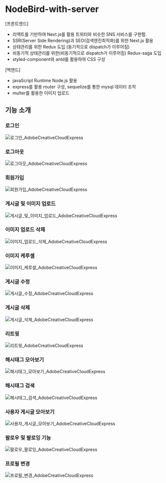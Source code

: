 # NodeBird-with-server
[프론트엔드]
- 리액트를 기반하여 Next.js를 활용 트위터와 비슷한 SNS 서비스를 구현함.
- SSR(Server Side Rendering)과 SEO(검색엔진최적화)를 위한 Next.js 활용
- 상태관리를 위한 Redux 도입 (동기적으로 dispatch가 이루어짐)
- 비동기적 상태관리를 위한(비동기적으로 dispatch가 이루어짐) Redux-saga 도입
- styled-component와 antd를 활용하여 CSS 구성


[백엔드]
- javaScript Runtime Node.js 활용
- express를 활용 router 구성, sequelize를 통한 mysql 데이터 조작
- multer를 활용한 이미지 업로드

## 기능 소개

### 로그인
![로그인_AdobeCreativeCloudExpress](https://user-images.githubusercontent.com/61128538/160061150-7b81c83a-c7e2-49ec-84c9-e220e1a5fab4.gif)

### 로그아웃
![로그아웃_AdobeCreativeCloudExpress](https://user-images.githubusercontent.com/61128538/160061163-2475fd02-b6c5-4819-aa12-1416ff26768a.gif)

### 회원가입
![회원가입_AdobeCreativeCloudExpress](https://user-images.githubusercontent.com/61128538/160061174-91001be4-ef6d-4c5a-829e-69d7d832a24b.gif)

### 게시글 및 이미지 업로드
![게시글_및_이미지_업로드_AdobeCreativeCloudExpress](https://user-images.githubusercontent.com/61128538/160061180-86a709c7-3ab4-4059-a0d7-7106b7569cd2.gif)

### 이미지 업로드 삭제
![이미지_업로드_삭제_AdobeCreativeCloudExpress](https://user-images.githubusercontent.com/61128538/160061187-b268c878-fd0e-4bcd-b6ba-6fb03d1e7a10.gif)

### 이미지 케루셀
![이미지_케루셀_AdobeCreativeCloudExpress](https://user-images.githubusercontent.com/61128538/160061193-b4ef64aa-9785-4162-995b-87e1934c2d1b.gif)

### 게시글 수정
![게시글_수정_AdobeCreativeCloudExpress](https://user-images.githubusercontent.com/61128538/160061199-fb37c518-42a4-4575-8690-6a01edad26a3.gif)

### 게시글 삭제
![게시글_삭제_AdobeCreativeCloudExpress](https://user-images.githubusercontent.com/61128538/160061218-33c1bc70-1dc2-4508-bd13-a1a6c9eba058.gif)

### 리트윗
![리트윗_AdobeCreativeCloudExpress](https://user-images.githubusercontent.com/61128538/160061223-22e35b81-3e9a-4e25-bb5d-0427950a9df3.gif)

### 해시태그 모아보기
![해시태그_모아보기_AdobeCreativeCloudExpress](https://user-images.githubusercontent.com/61128538/160061230-fff3dcd6-0dff-4dcb-adac-c62edc467190.gif)

### 해시태그 검색
![해시태그_검색_AdobeCreativeCloudExpress](https://user-images.githubusercontent.com/61128538/160061233-0d112b56-70f9-473c-afe8-d0d923eb5f42.gif)

### 사용자 게시글 모아보기
![사용자_게시글_모아보기_AdobeCreativeCloudExpress](https://user-images.githubusercontent.com/61128538/160061240-b5544495-25a4-4a56-b27c-ed31c886cd55.gif)

### 팔로우 및 팔로잉 기능
![팔로우_팔로잉_AdobeCreativeCloudExpress](https://user-images.githubusercontent.com/61128538/160061529-c3b08204-6509-4f66-933d-45b986d056f9.gif)

### 프로필 변경
![프로필_변경_AdobeCreativeCloudExpress](https://user-images.githubusercontent.com/61128538/160061251-eaaa7baf-febd-425e-ba0a-9a42f968da7e.gif)
